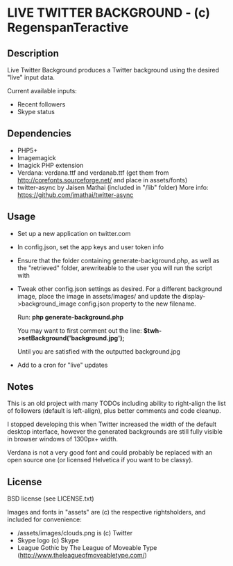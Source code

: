 LIVE TWITTER BACKGROUND - (c) RegenspanTeractive
===========================================================

Description
-----------

Live Twitter Background produces a Twitter background using
the desired "live" input data.

Current available inputs:

* Recent followers
* Skype status

Dependencies
------------

* PHP5+
* Imagemagick
* Imagick PHP extension
* Verdana: verdana.ttf and verdanab.ttf (get them from 
    http://corefonts.sourceforge.net/ and place in assets/fonts)
* twitter-async by Jaisen Mathai (included in "/lib" folder)
    More info: https://github.com/jmathai/twitter-async

Usage
-----

* Set up a new application on twitter.com
* In config.json, set the app keys and user token info
* Ensure that the folder containing generate-background.php,
    as well as the "retrieved" folder, arewriteable to the
    user you will run the script with
* Tweak other config.json settings as desired.
    For a different background image, place the image
    in assets/images/ and update the display->background_image
    config.json property to the new filename.

    Run: <strong>php generate-background.php</strong>

    You may want to first comment out the line:
    <strong>$twh->setBackground('background.jpg');</strong>

    Until you are satisfied with the outputted background.jpg

* Add to a cron for "live" updates


Notes
-----

This is an old project with many TODOs including ability
to right-align the list of followers (default is left-align),
plus better comments and code cleanup.

I stopped developing this when Twitter increased the width
of the default desktop interface, however the generated
backgrounds are still fully visible in browser windows of 
1300px+ width.

Verdana is not a very good font and could probably be replaced
with an open source one (or licensed Helvetica if you want
to be classy).

License
-------

BSD license (see LICENSE.txt)

Images and fonts in "assets" are (c) the respective
rightsholders, and included for convenience:

* /assets/images/clouds.png is (c) Twitter
* Skype logo (c) Skype
* League Gothic by The League of Moveable Type
    (http://www.theleagueofmoveabletype.com/)
